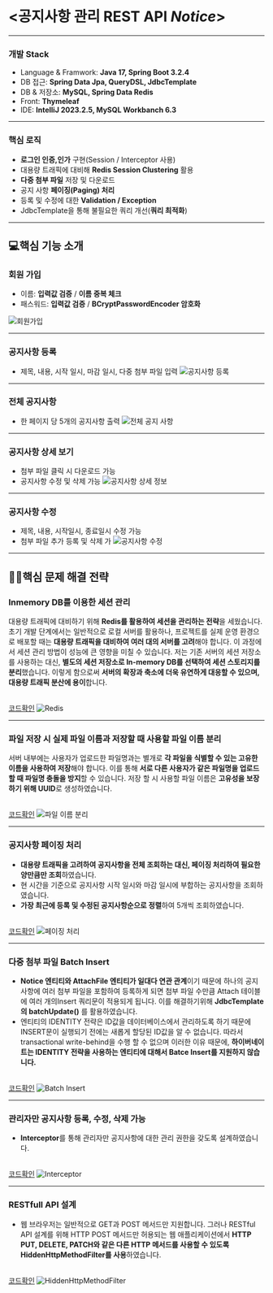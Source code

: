  # <공지사항 관리 REST API   *Notice*> 
<hr>

### 개발 Stack
- Language & Framwork: **Java 17, Spring Boot 3.2.4**
- DB 접근: **Spring Data Jpa, QueryDSL, JdbcTemplate**
- DB & 저장소: **MySQL, Spring Data Redis**
- Front: **Thymeleaf**
- IDE: **IntelliJ 2023.2.5, MySQL Workbanch 6.3**
<hr>

### 핵심 로직
- **로그인 인증,인가** 구현(Session / Interceptor 사용)
- 대용량 트래픽에 대비해 **Redis Session Clustering** 활용
- **다중 첨부 파일** 저장 및 다운로드
- 공지 사항 **페이징(Paging) 처리**
- 등록 및 수정에 대한 **Validation / Exception**
- JdbcTemplate을 통해 불필요한 쿼리 개선(**쿼리 최적화**)
<hr>

## 💻핵심 기능 소개
### 회원 가입
- 이름: **입력값 검증** / **이름 중복 체크**
- 패스워드: **입력값 검증** / **BCryptPasswordEncoder 암호화**
  
![회원가입](https://github.com/ahj30420/Notice/assets/79964990/85851984-695d-4fd0-a4a8-c169219e2c26)
<hr>

### 공지사항 등록
- 제목, 내용, 시작 일시, 마감 일시, 다중 첨부 파일 입력
![공지사항 등록](https://github.com/ahj30420/Notice/assets/79964990/f29803a8-8448-4674-bcd3-f02488fb344b)
<hr>

### 전체 공지사항
- 한 페이지 당 5개의 공지사항 출력
![전체 공지 사항](https://github.com/ahj30420/Notice/assets/79964990/70372978-21f9-446f-86b5-8d7c930307fc)
<hr>

### 공지사항 상세 보기
- 첨부 파일 클릭 시 다운로드 가능
- 공지사항 수정 및 삭제 가능
![공지사항 상세 정보](https://github.com/ahj30420/Notice/assets/79964990/2bd4297e-724a-41ec-86da-ba449427fc1c)
<hr>

### 공지사항 수정 
- 제목, 내용, 시작일시, 종료일시 수정 가능
- 첨부 파일 추가 등록 및 삭제 가
![공지사항 수정](https://github.com/ahj30420/Notice/assets/79964990/ddab8efe-ecee-4d5b-9d1f-64dc01c54d0b)
<hr>

## 👨‍💻핵심 문제 해결 전략
### Inmemory DB를 이용한 세션 관리
대용량 트래픽에 대비하기 위해 **Redis를 활용하여 세션을 관리하는 전략**을 세웠습니다. 초기 개발 단계에서는 일반적으로 로컬 서버를 활용하나, 프로젝트를 실제 운영 환경으로 배포할 때는 **대용량 트래픽을 대비하여 여러 대의 서버를 고려**해야 합니다. 이 과정에서 세션 관리 방법이 성능에 큰 영향을 미칠 수 있습니다. 저는 기존 서버의 세션 저장소를 사용하는 대신, **별도의 세션 저장소로 In-memory DB를 선택하여 세션 스토리지를 분리**했습니다. 이렇게 함으로써 **서버의 확장과 축소에 더욱 유연하게 대응할 수 있으며, 대용량 트래픽 분산에 용이**합니다.<br><br>

[코드확인](https://github.com/ahj30420/Notice/blob/master/src/main/java/project/notice/config/RedisConfig.java)
![Redis](https://github.com/ahj30420/Notice/assets/79964990/e8660292-c445-4e9c-9d6c-bb37cbc76b31)
<hr>

### 파일 저장 시 실제 파일 이름과 저장할 때 사용할 파일 이름 분리
서버 내부에는 사용자가 업로드한 파일명과는 별개로 **각 파일을 식별할 수 있는 고유한 이름을 사용하여 저장**해야 합니다. 이를 통해 **서로 다른 사용자가 같은 파일명을 업로드할 때 파일명 충돌을 방지**할 수 있습니다. 저장 할 시 사용할 파일 이름은 **고유성을 보장 하기 위해 UUID**로 생성하였습니다.<br><br>

[코드확인](https://github.com/ahj30420/Notice/blob/master/src/main/java/project/notice/util/FileStore.java)
![파일 이름 분리](https://github.com/ahj30420/Notice/assets/79964990/a3cf73a8-796e-4fd9-8e98-bcb5dc634b6b)
<hr>

### 공지사항 페이징 처리
- **대용량 트래픽을 고려하여 공지사항을 전체 조회하는 대신, 페이징 처리하여 필요한 양만큼만 조회**하였습니다.
- 현 시간을 기준으로 공지사항 시작 일시와 마감 일시에 부합하는 공지사항을 조회하였습니다.
- **가장 최근에 등록 및 수정된 공지사항순으로 정렬**하여 5개씩 조회하였습니다.<br><br>

[코드확인](https://github.com/ahj30420/Notice/blob/master/src/main/java/project/notice/repository/noticeRepository/NoticeRepositoryImpl.java)
![페이징 처리](https://github.com/ahj30420/Notice/assets/79964990/320bec8f-4c74-4dda-86e9-46cef9422a6e)
<hr>

### 다중 첨부 파일 Batch Insert
- **Notice 엔티티와 AttachFile 엔티티가 일대다 연관 관계**이기 때문에 하나의 공지사항에 여러 첨부 파일을 포함하여 등록하게 되면 첨부 파일 수만큼 Attach 테이블에 여러 개의Insert 쿼리문이 적용되게 됩니다. 이를 해결하기위해 **JdbcTemplate의 batchUpdate()** 를 활용하였습니다.
- 엔티티의 IDENTITY 전략은 ID값을 데이터베이스에서 관리하도록 하기 때문에 INSERT문이 실행되기 전에는 새롭게 할당된 ID값을 알 수 없습니다. 따라서 transactional write-behind을 수행 할 수 없으며 이러한 이유 때문에, **하이버네이트는 IDENTITY 전략을 사용하는 엔티티에 대해서 Batce Insert를 지원하지 않습니다.** <br><br>


[코드확인](https://github.com/ahj30420/Notice/blob/master/src/main/java/project/notice/repository/FileRepository/FileRepositoryImpl.java)
![Batch Insert](https://github.com/ahj30420/Notice/assets/79964990/06b03db4-4417-4b7e-9130-b5d3285306aa)
<hr>

### 관리자만 공지사항 등록, 수정, 삭제 가능
- **Interceptor**를 통해 관리자만 공지사항에 대한 관리 권한을 갖도록 설계하였습니다.<br><br>

[코드확인](https://github.com/ahj30420/Notice/blob/master/src/main/java/project/notice/interceptor/AdminCheckInterceptor.java)
![Interceptor](https://github.com/ahj30420/Notice/assets/79964990/1e8ab35a-6423-452a-a334-ddedae57f39d)
<hr>

### RESTfull API 설계
- 웹 브라우저는 일반적으로 GET과 POST 메서드만 지원합니다. 그러나 RESTful API 설계를 위해 HTTP POST 메서드만 허용되는 웹 애플리케이션에서 **HTTP PUT, DELETE, PATCH와 같은 다른 HTTP 메서드를 사용할 수 있도록 HiddenHttpMethodFilter를 사용**하였습니다.<br><br>

[코드확인](https://github.com/ahj30420/Notice/blob/master/src/main/java/project/notice/config/SpringConfig.java)
![HiddenHttpMethodFilter](https://github.com/ahj30420/Notice/assets/79964990/d0b42def-37ba-4805-9cae-f678767325af)
